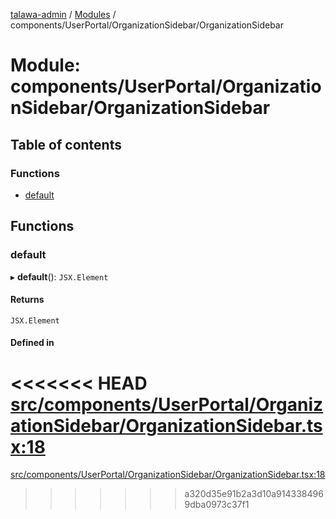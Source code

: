 [talawa-admin](../README.md) / [Modules](../modules.md) / components/UserPortal/OrganizationSidebar/OrganizationSidebar

# Module: components/UserPortal/OrganizationSidebar/OrganizationSidebar

## Table of contents

### Functions

- [default](components_UserPortal_OrganizationSidebar_OrganizationSidebar.md#default)

## Functions

### default

▸ **default**(): `JSX.Element`

#### Returns

`JSX.Element`

#### Defined in

<<<<<<< HEAD
[src/components/UserPortal/OrganizationSidebar/OrganizationSidebar.tsx:18](https://github.com/PalisadoesFoundation/talawa-admin/blob/12d9229/src/components/UserPortal/OrganizationSidebar/OrganizationSidebar.tsx#L18)
=======
[src/components/UserPortal/OrganizationSidebar/OrganizationSidebar.tsx:18](https://github.com/PalisadoesFoundation/talawa-admin/blob/b619a0d/src/components/UserPortal/OrganizationSidebar/OrganizationSidebar.tsx#L18)
>>>>>>> a320d35e91b2a3d10a9143384969dba0973c37f1
